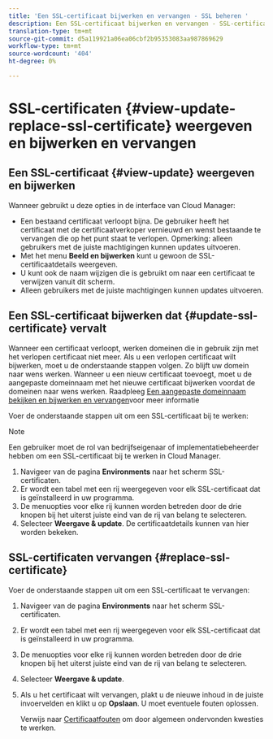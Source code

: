 ```yaml
---
title: 'Een SSL-certificaat bijwerken en vervangen - SSL beheren '
description: Een SSL-certificaat bijwerken en vervangen - SSL-certificaten beheren
translation-type: tm+mt
source-git-commit: d5a119921a06ea06cbf2b95353083aa987869629
workflow-type: tm+mt
source-wordcount: '404'
ht-degree: 0%

---
```



# SSL-certificaten {#view-update-replace-ssl-certificate} weergeven en bijwerken en vervangen

## Een SSL-certificaat {#view-update} weergeven en bijwerken

Wanneer gebruikt u deze opties in de interface van Cloud Manager:

* Een bestaand certificaat verloopt bijna. De gebruiker heeft het certificaat met de certificaatverkoper vernieuwd en wenst bestaande te vervangen die op het punt staat te verlopen. Opmerking: alleen gebruikers met de juiste machtigingen kunnen updates uitvoeren.
* Met het menu **Beeld en bijwerken** kunt u gewoon de SSL-certificaatdetails weergeven.
* U kunt ook de naam wijzigen die is gebruikt om naar een certificaat te verwijzen vanuit dit scherm.
* Alleen gebruikers met de juiste machtigingen kunnen updates uitvoeren.


## Een SSL-certificaat bijwerken dat {#update-ssl-certificate} vervalt

Wanneer een certificaat verloopt, werken domeinen die in gebruik zijn met het verlopen certificaat niet meer. Als u een verlopen certificaat wilt bijwerken, moet u de onderstaande stappen volgen. Zo blijft uw domein naar wens werken. Wanneer u een nieuw certificaat toevoegt, moet u de aangepaste domeinnaam met het nieuwe certificaat bijwerken voordat de domeinen naar wens werken. Raadpleeg [Een aangepaste domeinnaam bekijken en bijwerken en vervangen](/help/implementing/cloud-manager/custom-domain-names/view-update-replace-custom-domain-name.md)voor meer informatie

Voer de onderstaande stappen uit om een SSL-certificaat bij te werken:

>[!NOTE]
>Een gebruiker moet de rol van bedrijfseigenaar of implementatiebeheerder hebben om een SSL-certificaat bij te werken in Cloud Manager.

1. Navigeer van de pagina **Environments** naar het scherm SSL-certificaten.
1. Er wordt een tabel met een rij weergegeven voor elk SSL-certificaat dat is geïnstalleerd in uw programma.
1. De menuopties voor elke rij kunnen worden betreden door de drie knopen bij het uiterst juiste eind van de rij van belang te selecteren.
1. Selecteer **Weergave &amp; update**. De certificaatdetails kunnen van hier worden bekeken.

## SSL-certificaten vervangen {#replace-ssl-certificate}

Voer de onderstaande stappen uit om een SSL-certificaat te vervangen:

1. Navigeer van de pagina **Environments** naar het scherm SSL-certificaten.
1. Er wordt een tabel met een rij weergegeven voor elk SSL-certificaat dat is geïnstalleerd in uw programma.
1. De menuopties voor elke rij kunnen worden betreden door de drie knopen bij het uiterst juiste eind van de rij van belang te selecteren.
1. Selecteer **Weergave &amp; update**.
1. Als u het certificaat wilt vervangen, plakt u de nieuwe inhoud in de juiste invoervelden en klikt u op **Opslaan**. U moet eventuele fouten oplossen.

   Verwijs naar [Certificaatfouten](/help/implementing/cloud-manager/managing-ssl-certifications/add-ssl-certificate.md#certificate-error) om door algemeen ondervonden kwesties te werken.